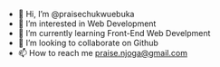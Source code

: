 - 👋 Hi, I’m @praisechukwuebuka
- 👀 I’m interested in Web Development
- 🌱 I’m currently learning Front-End Web Develpment
- 💞️ I’m looking to collaborate on Github
- 📫 How to reach me praise.njoga@gmail.com

<!---
praisechukwuebuka/praisechukwuebuka is a ✨ special ✨ repository because its `README.md` (this file) appears on your GitHub profile.
You can click the Preview link to take a look at your changes.
--->
